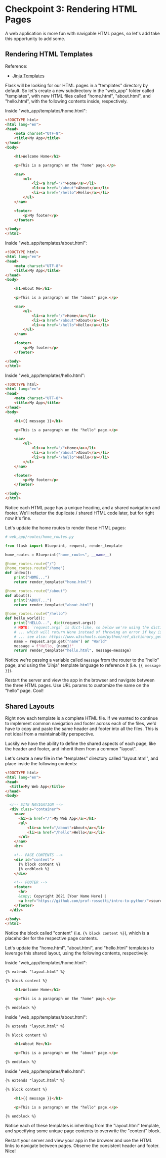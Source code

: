 
# Checkpoint 3: Rendering HTML Pages

A web application is more fun with navigable HTML pages, so let's add take this opportunity to add some.

## Rendering HTML Templates

Reference:
  + [Jinja Templates](https://jinja.palletsprojects.com/en/2.11.x/)

Flask will be looking for our HTML pages in a "templates" directory by default. So let's create a new subdirectory in the "web_app" folder called "templates", with new HTML files called "home.html", "about.html", and "hello.html", with the following contents inside, respectively.


Inside "web_app/templates/home.html":

```html
<!DOCTYPE html>
<html lang="en">
<head>
    <meta charset="UTF-8">
    <title>My App</title>
</head>
<body>

    <h1>Welcome Home</h1>

    <p>This is a paragraph on the "home" page.</p>

    <nav>
        <ul>
            <li><a href="/">Home</a></li>
            <li><a href="/about">About</a></li>
            <li><a href="/hello">Hello</a></li>
        </ul>
    </nav>

    <footer>
        <p>My footer</p>
    </footer>

</body>
</html>

```

Inside "web_app/templates/about.html":


```html
<!DOCTYPE html>
<html lang="en">
<head>
    <meta charset="UTF-8">
    <title>My App</title>
</head>
<body>

    <h1>About Me</h1>

    <p>This is a paragraph on the "about" page.</p>

    <nav>
        <ul>
            <li><a href="/">Home</a></li>
            <li><a href="/about">About</a></li>
            <li><a href="/hello">Hello</a></li>
        </ul>
    </nav>

    <footer>
        <p>My footer</p>
    </footer>

</body>
</html>

```

Inside "web_app/templates/hello.html":

```html
<!DOCTYPE html>
<html lang="en">
<head>
    <meta charset="UTF-8">
    <title>My App</title>
</head>
<body>

    <h1>{{ message }}</h1>

    <p>This is a paragraph on the "hello" page.</p>

    <nav>
        <ul>
            <li><a href="/">Home</a></li>
            <li><a href="/about">About</a></li>
            <li><a href="/hello">Hello</a></li>
        </ul>
    </nav>

    <footer>
        <p>My footer</p>
    </footer>

</body>
</html>

```

Notice each HTML page has a unique heading, and a shared navigation and footer. We'll refactor the duplicate / shared HTML code later, but for right now it's fine.

Let's update the home routes to render these HTML pages:

```py
# web_app/routes/home_routes.py

from flask import Blueprint, request, render_template

home_routes = Blueprint("home_routes", __name__)

@home_routes.route("/")
@home_routes.route("/home")
def index():
    print("HOME...")
    return render_template("home.html")

@home_routes.route("/about")
def about():
    print("ABOUT...")
    return render_template("about.html")

@home_routes.route("/hello")
def hello_world():
    print("HELLO...", dict(request.args))
    # NOTE: `request.args` is dict-like, so below we're using the dictionary's `get()` method,
    # ... which will return None instead of throwing an error if key is not present
    # ... see also: https://www.w3schools.com/python/ref_dictionary_get.asp
    name = request.args.get("name") or "World"
    message = f"Hello, {name}!"
    return render_template("hello.html", message=message)

```

Notice we're passing a variable called `message` from the router to the "hello" page, and using the "Jinja" template language to reference it (i.e. `{{ message }}`).

Restart the server and view the app in the browser and navigate between the three HTML pages. Use URL params to customize the name on the "hello" page. Cool!


## Shared Layouts

Right now each template is a complete HTML file. If we wanted to continue to implement common navigation and footer across each of the files, we'd have to copy and paste the same header and footer into all the files. This is not ideal from a maintainability perspective.

Luckily we have the ability to define the shared aspects of each page, like the header and footer, and inherit them from a common "layout".

Let's create a new file in the "templates" directory called "layout.html", and place inside the following contents:

```html
<!DOCTYPE html>
<html lang="en">
<head>
  <title>My Web App</title>
</head>
<body>

  <!-- SITE NAVIGATION -->
  <div class="container">
    <nav>
      <h1><a href="/">My Web App</a></h1>
      <ul>
          <li><a href="/about">About</a></li>
          <li><a href="/hello">Hello</a></li>
      </ul>
    </nav>
    <hr>

    <!-- PAGE CONTENTS -->
    <div id="content">
      {% block content %}
      {% endblock %}
    </div>

    <!-- FOOTER -->
    <footer>
      <hr>
      &copy; Copyright 2021 [Your Name Here] |
      <a href="https://github.com/prof-rossetti/intro-to-python/">source</a>
    </footer>
  </div>

</body>
</html>
```

Notice the block called "content" (i.e. `{% block content %}`), which is a placeholder for the respective page contents.

Let's update the "home.html", "about.html", and "hello.html" templates to leverage this shared layout, using the following contents, respectively:

Inside "web_app/templates/home.html":

```html
{% extends "layout.html" %}

{% block content %}

    <h1>Welcome Home</h1>

    <p>This is a paragraph on the "home" page.</p>

{% endblock %}
```

Inside "web_app/templates/about.html":


```html
{% extends "layout.html" %}

{% block content %}

    <h1>About Me</h1>

    <p>This is a paragraph on the "about" page.</p>

{% endblock %}
```

Inside "web_app/templates/hello.html":


```html
{% extends "layout.html" %}

{% block content %}

    <h1>{{ message }}</h1>

    <p>This is a paragraph on the "hello" page.</p>

{% endblock %}
```


Notice each of these templates is inheriting from the "layout.html" template, and specifying some unique page contents to overwrite the "content" block.



Restart your server and view your app in the browser and use the HTML links to navigate between pages. Observe the consistent header and footer. Nice!
